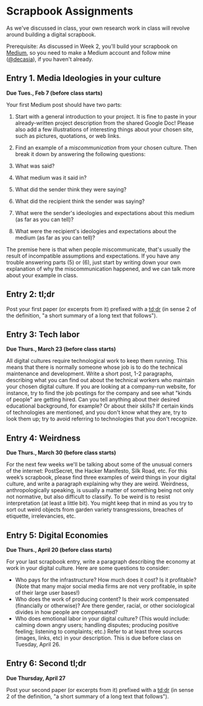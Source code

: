 # Scrapbook Assignments

As we've discussed in class, your own research work in class will revolve around building a digital scrapbook.

Prerequisite: As discussed in Week 2, you'll build your scrapbook on [Medium](http://www.medium.com/), so you need to make a Medium account and follow mine ([@decasia](https://medium.com/@decasia)), if you haven't already.

## Entry 1. Media Ideologies in your culture

**Due Tues., Feb 7 (before class starts)**

Your first Medium post should have two parts:

1. Start with a general introduction to your project. It is fine to paste in your already-written project description from the shared Google Doc! Please also add a few illustrations of interesting things about your chosen site, such as pictures, quotations, or web links.

2. Find an example of a *miscommunication* from your chosen culture. Then break it down by answering the following questions:

  1. What was said?
  2. What medium was it said in?
  3. What did the sender think they were saying?
  4. What did the recipient think the sender was saying?
  5. What were the sender's ideologies and expectations about this medium (as far as you can tell)?
  6. What were the recipient's ideologies and expectations about the medium (as far as you can tell)?

The premise here is that when people miscommunicate, that's usually the result of incompatible assumptions and expectations. If you have any trouble answering parts (5) or (6), just start by writing down your own explanation of why the miscommunication happened, and we can talk more about your example in class.

## Entry 2: tl;dr

Post your first paper (or excerpts from it) prefixed with a [td;dr](https://www.lifewire.com/what-is-tldr-2483633) (in sense 2 of the definition, "a short summary of a long text that follows").

## Entry 3: Tech labor

**Due Thurs., March 23 (before class starts)**

All digital cultures require technological work to keep them running. This means that there is normally someone whose job is to do the technical maintenance and development. Write a short post, 1-2 paragraphs, describing what you can find out about the technical workers who maintain your chosen digital culture. If you are looking at a company-run website, for instance, try to find the job postings for the company and see what "kinds of people" are getting hired. Can you tell anything about their desired educational background, for example? Or about their skills? If certain kinds of technologies are mentioned, and you don't know what they are, try to look them up; try to avoid referring to technologies that you don't recognize.

## Entry 4: Weirdness

**Due Thurs., March 30 (before class starts)**

For the next few weeks we'll be talking about some of the unusual corners of the internet: PostSecret, the Hacker Manifesto, Silk Road, etc. For this week’s scrapbook, please find three examples of weird things in your digital culture, and write a paragraph explaining why they are weird. Weirdness, anthropologically speaking, is usually a matter of something being not only not normative, but also difficult to classify. To be weird is to resist interpretation (at least a little bit). You might keep that in mind as you try to sort out weird objects from garden variety transgressions, breaches of etiquette, irrelevancies, etc.

## Entry 5: Digital Economies

**Due Thurs., April 20 (before class starts)**

 For your last scrapbook entry, write a paragraph describing the economy at work in your digital culture. Here are some questions to consider:
- Who pays for the infrastructure? How much does it cost? Is it profitable? (Note that many major social media firms are not very profitable, in spite of their large user bases!)
- Who does the work of producing content? Is their work compensated (financially or otherwise)? Are there gender, racial, or other sociological divides in how people are compensated?
- Who does emotional labor in your digital culture? (This would include: calming down angry users; handling disputes; producing positive feeling; listening to complaints; etc.)
Refer to at least three sources (images, links, etc) in your description. This is due before class on Tuesday, April 26.

## Entry 6: Second tl;dr

**Due Thursday, April 27**

Post your second paper (or excerpts from it) prefixed with a [td;dr](https://www.lifewire.com/what-is-tldr-2483633) (in sense 2 of the definition, "a short summary of a long text that follows").
